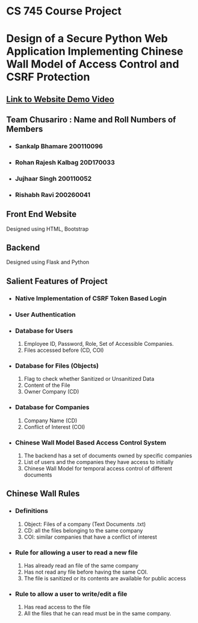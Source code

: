 # CS 745 Course Project

# Design of a Secure Python Web Application Implementing Chinese Wall Model of Access Control and CSRF Protection

## [Link to Website Demo Video](https://youtu.be/BJKygw7BOrs)

## Team Chusariro : Name and Roll Numbers of Members

- ### Sankalp Bhamare 200110096
- ### Rohan Rajesh Kalbag 20D170033
- ### Jujhaar Singh 200110052
- ### Rishabh Ravi 200260041

## Front End Website

Designed using HTML, Bootstrap

## Backend

Designed using Flask and Python

## Salient Features of Project

- ### Native Implementation of CSRF Token Based Login

- ### User Authentication

- ### Database for Users

  1. Employee ID, Password, Role, Set of Accessible Companies.
  2. Files accessed before (CD, COI)

- ### Database for Files (Objects)

  1. Flag to check whether Sanitized or Unsanitized Data
  2. Content of the File
  3. Owner Company (CD)

- ### Database for Companies

  1. Company Name (CD)
  2. Conflict of Interest (COI)

- ### Chinese Wall Model Based Access Control System
  1. The backend has a set of documents owned by specific companies
  2. List of users and the companies they have access to initially
  3. Chinese Wall Model for temporal access control of different documents

## Chinese Wall Rules

- ### Definitions

  1. Object: Files of a company (Text Documents .txt)
  2. CD: all the files belonging to the same company
  3. COI: similar companies that have a conflict of interest

- ### Rule for allowing a user to read a new file

  1. Has already read an file of the same company
  2. Has not read any file before having the same COI.
  3. The file is sanitized or its contents are available for public access

- ### Rule to allow a user to write/edit a file

  1. Has read access to the file
  2. All the files that he can read must be in the same company.
